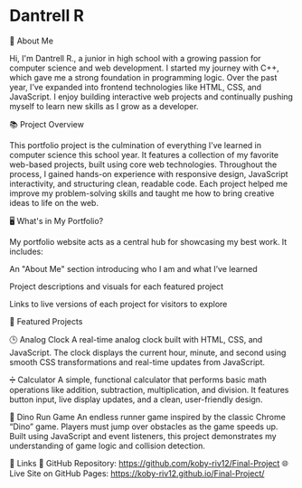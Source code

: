 # Dantrell R
👋 About Me

Hi, I'm Dantrell R., a junior in high school with a growing passion for computer science and web development. I started my journey with C++, which gave me a strong foundation in programming logic. Over the past year, I’ve expanded into frontend technologies like HTML, CSS, and JavaScript. I enjoy building interactive web projects and continually pushing myself to learn new skills as I grow as a developer.

📚 Project Overview

This portfolio project is the culmination of everything I’ve learned in computer science this school year. It features a collection of my favorite web-based projects, built using core web technologies. Throughout the process, I gained hands-on experience with responsive design, JavaScript interactivity, and structuring clean, readable code. Each project helped me improve my problem-solving skills and taught me how to bring creative ideas to life on the web.

🖥️ What's in My Portfolio?

My portfolio website acts as a central hub for showcasing my best work. It includes:

An "About Me" section introducing who I am and what I’ve learned

Project descriptions and visuals for each featured project

Links to live versions of each project for visitors to explore

🚀 Featured Projects

🕒 Analog Clock
A real-time analog clock built with HTML, CSS, and JavaScript. The clock displays the current hour, minute, and second using smooth CSS transformations and real-time updates from JavaScript.


➗ Calculator
A simple, functional calculator that performs basic math operations like addition, subtraction, multiplication, and division. It features button input, live display updates, and a clean, user-friendly design.


🦖 Dino Run Game
An endless runner game inspired by the classic Chrome “Dino” game. Players must jump over obstacles as the game speeds up. Built using JavaScript and event listeners, this project demonstrates my understanding of game logic and collision detection.


📂 Links
🔗 GitHub Repository: https://github.com/koby-riv12/Final-Project
🌐 Live Site on GitHub Pages: https://koby-riv12.github.io/Final-Project/

